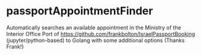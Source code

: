 # passportAppointmentFinder
 
Automatically searches an available appointment in the Ministry of the Interior Office
Port of https://github.com/frankbolton/IsraelPassportBooking (jupyter/python-based) to Golang with some additional options (Thanks Frank!)

